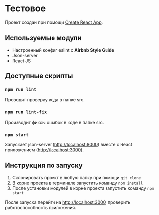 # Тестовое

Проект создан при помощи [Create React App](https://github.com/facebook/create-react-app).

## Используемые модули
* Настроенный конфиг eslint с **Airbnb Style Guide**
* Json-server
* React JS

## Доступные скрипты
### `npm run lint`
Проводит проверку кода в папке src.
### `npm run lint-fix`
Производит фиксы ошибок в коде в папке src.
### `npm start`
Запускает json-server ([http://localhost:8000](http://localhost:8000))  вместе с React приложением ([http://localhost:3000](http://localhost:3000)).

## Инструкция по запуску
1. Склонировать проект в любую папку при помощи `git clone`
2. В корне проекта в терминале запустить команду `npm install`
3. После установки модулей в корне проекта запустить команду `npm start`

После запуска перейти на [http://localhost:3000](http://localhost:3000), проверить работоспособность приложения.